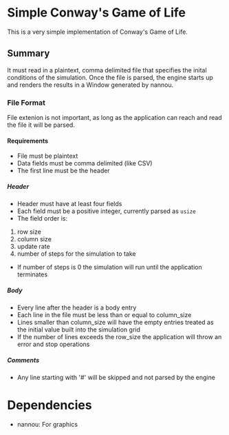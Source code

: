 # Simple Conway's Game of Life
This is a very simple implementation of Conway's Game of Life.
## Summary
It must read in a plaintext,  comma delimited file that specifies the inital conditions of the simulation.
Once the file is parsed, the engine starts up and renders the results in a Window generated by nannou.
### File Format
File extenion is not important, as long as the application can reach and read the file it will be parsed.
#### Requirements
- File must be plaintext
- Data fields must be comma delimited (like CSV)
- The first line must be the header
##### Header
- Header must have at least four fields
- Each field must be a positive integer, currently parsed as `usize`
- The field order is:
1. row size
2. column size
3. update rate
4. number of steps for the simulation to take
- If number of steps is 0 the simulation will run until the application terminates
##### Body
- Every line after the header is a body entry
- Each line in the file must be less than or equal to column_size
- Lines smaller than column_size will have the empty entries treated as the initial value built into the simulation grid
- If the number of lines exceeds the row_size the application will throw an error and stop operations
##### Comments
- Any line starting with '#' will be skipped and not parsed by the engine
# Dependencies
- nannou: For graphics